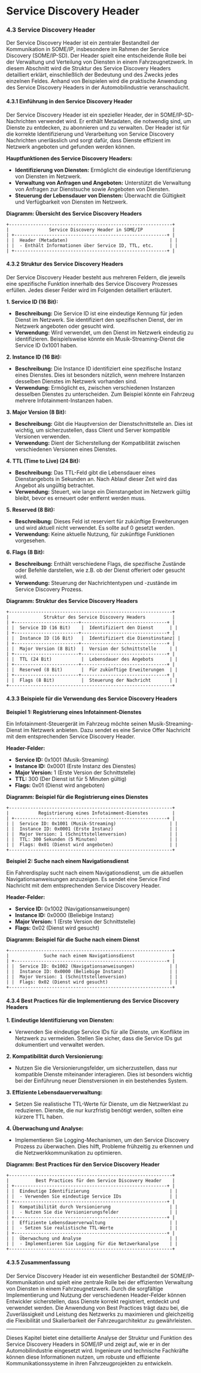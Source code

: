 # Service Discovery Header

### 4.3 **Service Discovery Header**

Der Service Discovery Header ist ein zentraler Bestandteil der Kommunikation in SOME/IP, insbesondere im Rahmen der Service Discovery (SOME/IP-SD). Der Header spielt eine entscheidende Rolle bei der Verwaltung und Verteilung von Diensten in einem Fahrzeugnetzwerk. In diesem Abschnitt wird die Struktur des Service Discovery Headers detailliert erklärt, einschließlich der Bedeutung und des Zwecks jedes einzelnen Feldes. Anhand von Beispielen wird die praktische Anwendung des Service Discovery Headers in der Automobilindustrie veranschaulicht.

#### 4.3.1 **Einführung in den Service Discovery Header**

Der Service Discovery Header ist ein spezieller Header, der in SOME/IP-SD-Nachrichten verwendet wird. Er enthält Metadaten, die notwendig sind, um Dienste zu entdecken, zu abonnieren und zu verwalten. Der Header ist für die korrekte Identifizierung und Verarbeitung von Service Discovery Nachrichten unerlässlich und sorgt dafür, dass Dienste effizient im Netzwerk angeboten und gefunden werden können.

**Hauptfunktionen des Service Discovery Headers:**
- **Identifizierung von Diensten:** Ermöglicht die eindeutige Identifizierung von Diensten im Netzwerk.
- **Verwaltung von Anfragen und Angeboten:** Unterstützt die Verwaltung von Anfragen zur Dienstsuche sowie Angeboten von Diensten.
- **Steuerung der Lebensdauer von Diensten:** Überwacht die Gültigkeit und Verfügbarkeit von Diensten im Netzwerk.

**Diagramm: Übersicht des Service Discovery Headers**

```plaintext
+-------------------------------------------------------------+
|               Service Discovery Header in SOME/IP           |
| +---------------------------------------------------------+ |
| |  Header (Metadaten)                                      | |
| |  - Enthält Informationen über Service ID, TTL, etc.      | |
| +---------------------------------------------------------+ |
```

#### 4.3.2 **Struktur des Service Discovery Headers**

Der Service Discovery Header besteht aus mehreren Feldern, die jeweils eine spezifische Funktion innerhalb des Service Discovery Prozesses erfüllen. Jedes dieser Felder wird im Folgenden detailliert erläutert.

**1. Service ID (16 Bit):**
- **Beschreibung:** Die Service ID ist eine eindeutige Kennung für jeden Dienst im Netzwerk. Sie identifiziert den spezifischen Dienst, der im Netzwerk angeboten oder gesucht wird.
- **Verwendung:** Wird verwendet, um den Dienst im Netzwerk eindeutig zu identifizieren. Beispielsweise könnte ein Musik-Streaming-Dienst die Service ID 0x1001 haben.

**2. Instance ID (16 Bit):**
- **Beschreibung:** Die Instance ID identifiziert eine spezifische Instanz eines Dienstes. Dies ist besonders nützlich, wenn mehrere Instanzen desselben Dienstes im Netzwerk vorhanden sind.
- **Verwendung:** Ermöglicht es, zwischen verschiedenen Instanzen desselben Dienstes zu unterscheiden. Zum Beispiel könnte ein Fahrzeug mehrere Infotainment-Instanzen haben.

**3. Major Version (8 Bit):**
- **Beschreibung:** Gibt die Hauptversion der Dienstschnittstelle an. Dies ist wichtig, um sicherzustellen, dass Client und Server kompatible Versionen verwenden.
- **Verwendung:** Dient der Sicherstellung der Kompatibilität zwischen verschiedenen Versionen eines Dienstes.

**4. TTL (Time to Live) (24 Bit):**
- **Beschreibung:** Das TTL-Feld gibt die Lebensdauer eines Dienstangebots in Sekunden an. Nach Ablauf dieser Zeit wird das Angebot als ungültig betrachtet.
- **Verwendung:** Steuert, wie lange ein Dienstangebot im Netzwerk gültig bleibt, bevor es erneuert oder entfernt werden muss.

**5. Reserved (8 Bit):**
- **Beschreibung:** Dieses Feld ist reserviert für zukünftige Erweiterungen und wird aktuell nicht verwendet. Es sollte auf 0 gesetzt werden.
- **Verwendung:** Keine aktuelle Nutzung, für zukünftige Funktionen vorgesehen.

**6. Flags (8 Bit):**
- **Beschreibung:** Enthält verschiedene Flags, die spezifische Zustände oder Befehle darstellen, wie z.B. ob der Dienst offeriert oder gesucht wird.
- **Verwendung:** Steuerung der Nachrichtentypen und -zustände im Service Discovery Prozess.

**Diagramm: Struktur des Service Discovery Headers**

```plaintext
+-------------------------------------------------------------+
|             Struktur des Service Discovery Headers          |
| +------------------------+--------------------------------+ |
| |  Service ID (16 Bit)    |  Identifiziert den Dienst      | |
| +------------------------+--------------------------------+ |
| |  Instance ID (16 Bit)   |  Identifiziert die Dienstinstanz| |
| +------------------------+--------------------------------+ |
| |  Major Version (8 Bit)  |  Version der Schnittstelle     | |
| +------------------------+--------------------------------+ |
| |  TTL (24 Bit)           |  Lebensdauer des Angebots      | |
| +------------------------+--------------------------------+ |
| |  Reserved (8 Bit)       |  Für zukünftige Erweiterungen  | |
| +------------------------+--------------------------------+ |
| |  Flags (8 Bit)          |  Steuerung der Nachricht       | |
+-------------------------------------------------------------+
```

#### 4.3.3 **Beispiele für die Verwendung des Service Discovery Headers**

**Beispiel 1: Registrierung eines Infotainment-Dienstes**

Ein Infotainment-Steuergerät im Fahrzeug möchte seinen Musik-Streaming-Dienst im Netzwerk anbieten. Dazu sendet es eine Service Offer Nachricht mit dem entsprechenden Service Discovery Header.

**Header-Felder:**
- **Service ID:** 0x1001 (Musik-Streaming)
- **Instance ID:** 0x0001 (Erste Instanz des Dienstes)
- **Major Version:** 1 (Erste Version der Schnittstelle)
- **TTL:** 300 (Der Dienst ist für 5 Minuten gültig)
- **Flags:** 0x01 (Dienst wird angeboten)

**Diagramm: Beispiel für die Registrierung eines Dienstes**

```plaintext
+-------------------------------------------------------------+
|           Registrierung eines Infotainment-Dienstes         |
| +---------------------------------------------------------+ |
| |  Service ID: 0x1001 (Musik-Streaming)                    | |
| |  Instance ID: 0x0001 (Erste Instanz)                     | |
| |  Major Version: 1 (Schnittstellenversion)                | |
| |  TTL: 300 Sekunden (5 Minuten)                           | |
| |  Flags: 0x01 (Dienst wird angeboten)                     | |
+-------------------------------------------------------------+
```

**Beispiel 2: Suche nach einem Navigationsdienst**

Ein Fahrerdisplay sucht nach einem Navigationsdienst, um die aktuellen Navigationsanweisungen anzuzeigen. Es sendet eine Service Find Nachricht mit dem entsprechenden Service Discovery Header.

**Header-Felder:**
- **Service ID:** 0x1002 (Navigationsanweisungen)
- **Instance ID:** 0x0000 (Beliebige Instanz)
- **Major Version:** 1 (Erste Version der Schnittstelle)
- **Flags:** 0x02 (Dienst wird gesucht)

**Diagramm: Beispiel für die Suche nach einem Dienst**

```plaintext
+-------------------------------------------------------------+
|             Suche nach einem Navigationsdienst              |
| +---------------------------------------------------------+ |
| |  Service ID: 0x1002 (Navigationsanweisungen)             | |
| |  Instance ID: 0x0000 (Beliebige Instanz)                 | |
| |  Major Version: 1 (Schnittstellenversion)                | |
| |  Flags: 0x02 (Dienst wird gesucht)                       | |
+-------------------------------------------------------------+
```

#### 4.3.4 **Best Practices für die Implementierung des Service Discovery Headers**

**1. Eindeutige Identifizierung von Diensten:**
- Verwenden Sie eindeutige Service IDs für alle Dienste, um Konflikte im Netzwerk zu vermeiden. Stellen Sie sicher, dass die Service IDs gut dokumentiert und verwaltet werden.

**2. Kompatibilität durch Versionierung:**
- Nutzen Sie die Versionierungsfelder, um sicherzustellen, dass nur kompatible Dienste miteinander interagieren. Dies ist besonders wichtig bei der Einführung neuer Dienstversionen in ein bestehendes System.

**3. Effiziente Lebensdauerverwaltung:**
- Setzen Sie realistische TTL-Werte für Dienste, um die Netzwerklast zu reduzieren. Dienste, die nur kurzfristig benötigt werden, sollten eine kürzere TTL haben.

**4. Überwachung und Analyse:**
- Implementieren Sie Logging-Mechanismen, um den Service Discovery Prozess zu überwachen. Dies hilft, Probleme frühzeitig zu erkennen und die Netzwerkkommunikation zu optimieren.

**Diagramm: Best Practices für den Service Discovery Header**

```plaintext
+-------------------------------------------------------------+
|          Best Practices für den Service Discovery Header    |
| +---------------------------------------------------------+ |
| |  Eindeutige Identifizierung                              | |
| |  - Verwenden Sie eindeutige Service IDs                  | |
| +---------------------------------------------------------+ |
| |  Kompatibilität durch Versionierung                      | |
| |  - Nutzen Sie die Versionierungsfelder                   | |
| +---------------------------------------------------------+ |
| |  Effiziente Lebensdauerverwaltung                        | |
| |  - Setzen Sie realistische TTL-Werte                     | |
| +---------------------------------------------------------+ |
| |  Überwachung und Analyse                                 | |
| |  - Implementieren Sie Logging für die Netzwerkanalyse    | |
+-------------------------------------------------------------+
```

#### 4.3.5 **Zusammenfassung**

Der Service Discovery Header ist ein wesentlicher Bestandteil der SOME/IP-Kommunikation und spielt eine zentrale Rolle bei der effizienten Verwaltung von Diensten in einem Fahrzeugnetzwerk. Durch die sorgfältige Implementierung und Nutzung der verschiedenen Header-Felder können Entwickler sicherstellen, dass Dienste korrekt registriert, entdeckt und verwendet werden. Die Anwendung von Best Practices trägt dazu bei, die Zuverlässigkeit und Leistung des Netzwerks zu maximieren und gleichzeitig die Flexibilität und Skalierbarkeit der Fahrzeugarchitektur zu gewährleisten.



---

Dieses Kapitel bietet eine detaillierte Analyse der Struktur und Funktion des Service Discovery Headers in SOME/IP und zeigt auf, wie er in der Automobilindustrie eingesetzt wird. Ingenieure und technische Fachkräfte können diese Informationen nutzen, um robuste und effiziente Kommunikationssysteme in ihren Fahrzeugprojekten zu entwickeln.